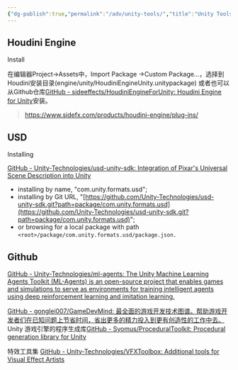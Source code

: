 ```yaml
---
{"dg-publish":true,"permalink":"/adv/unity-tools/","title":"Unity Tools","tags":["unity"],"noteIcon":""}
---
```


## Houdini Engine

Install

在编辑器Project->Assets中，Import Package ->Custom Package...，选择到Houdini安装目录(engine/unity/HoudiniEngineUnity.unitypackage) 或者也可以从Github仓库[GitHub - sideeffects/HoudiniEngineForUnity: Houdini Engine for Unity](https://github.com/sideeffects/HoudiniEngineForUnity)安装。

> https://www.sidefx.com/products/houdini-engine/plug-ins/


## USD

Installing

[GitHub - Unity-Technologies/usd-unity-sdk: Integration of Pixar's Universal Scene Description into Unity](https://github.com/Unity-Technologies/usd-unity-sdk)

- installing by name, "com.unity.formats.usd";
- installing by Git URL, "[https://github.com/Unity-Technologies/usd-unity-sdk.git?path=package/com.unity.formats.usd](https://github.com/Unity-Technologies/usd-unity-sdk.git?path=package/com.unity.formats.usd)";
- or browsing for a local package with path `<root>/package/com.unity.formats.usd/package.json.`


## Github

[GitHub - Unity-Technologies/ml-agents: The Unity Machine Learning Agents Toolkit (ML-Agents) is an open-source project that enables games and simulations to serve as environments for training intelligent agents using deep reinforcement learning and imitation learning.](https://github.com/Unity-Technologies/ml-agents)

[GitHub - gonglei007/GameDevMind: 最全面的游戏开发技术图谱。帮助游戏开发者们在已知问题上节省时间，省出更多的精力投入到更有创造性的工作中去。](https://github.com/gonglei007/GameDevMind)
Unity 游戏引擎的程序生成库[GitHub - Syomus/ProceduralToolkit: Procedural generation library for Unity](https://github.com/Syomus/ProceduralToolkit)

特效工具集 [GitHub - Unity-Technologies/VFXToolbox: Additional tools for Visual Effect Artists](https://github.com/Unity-Technologies/VFXToolbox)